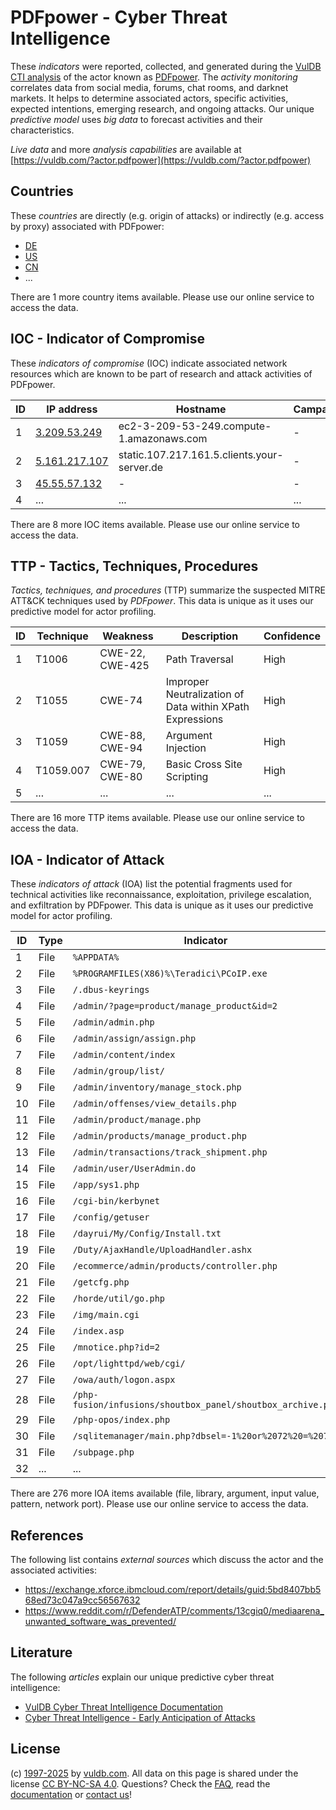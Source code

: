 # PDFpower - Cyber Threat Intelligence

These _indicators_ were reported, collected, and generated during the [VulDB CTI analysis](https://vuldb.com/?kb.cti) of the actor known as [PDFpower](https://vuldb.com/?actor.pdfpower). The _activity monitoring_ correlates data from social media, forums, chat rooms, and darknet markets. It helps to determine associated actors, specific activities, expected intentions, emerging research, and ongoing attacks. Our unique _predictive model_ uses _big data_ to forecast activities and their characteristics.

_Live data_ and more _analysis capabilities_ are available at [https://vuldb.com/?actor.pdfpower](https://vuldb.com/?actor.pdfpower)

## Countries

These _countries_ are directly (e.g. origin of attacks) or indirectly (e.g. access by proxy) associated with PDFpower:

* [DE](https://vuldb.com/?country.de)
* [US](https://vuldb.com/?country.us)
* [CN](https://vuldb.com/?country.cn)
* ...

There are 1 more country items available. Please use our online service to access the data.

## IOC - Indicator of Compromise

These _indicators of compromise_ (IOC) indicate associated network resources which are known to be part of research and attack activities of PDFpower.

ID | IP address | Hostname | Campaign | Confidence
-- | ---------- | -------- | -------- | ----------
1 | [3.209.53.249](https://vuldb.com/?ip.3.209.53.249) | ec2-3-209-53-249.compute-1.amazonaws.com | - | Medium
2 | [5.161.217.107](https://vuldb.com/?ip.5.161.217.107) | static.107.217.161.5.clients.your-server.de | - | High
3 | [45.55.57.132](https://vuldb.com/?ip.45.55.57.132) | - | - | High
4 | ... | ... | ... | ...

There are 8 more IOC items available. Please use our online service to access the data.

## TTP - Tactics, Techniques, Procedures

_Tactics, techniques, and procedures_ (TTP) summarize the suspected MITRE ATT&CK techniques used by _PDFpower_. This data is unique as it uses our predictive model for actor profiling.

ID | Technique | Weakness | Description | Confidence
-- | --------- | -------- | ----------- | ----------
1 | T1006 | CWE-22, CWE-425 | Path Traversal | High
2 | T1055 | CWE-74 | Improper Neutralization of Data within XPath Expressions | High
3 | T1059 | CWE-88, CWE-94 | Argument Injection | High
4 | T1059.007 | CWE-79, CWE-80 | Basic Cross Site Scripting | High
5 | ... | ... | ... | ...

There are 16 more TTP items available. Please use our online service to access the data.

## IOA - Indicator of Attack

These _indicators of attack_ (IOA) list the potential fragments used for technical activities like reconnaissance, exploitation, privilege escalation, and exfiltration by PDFpower. This data is unique as it uses our predictive model for actor profiling.

ID | Type | Indicator | Confidence
-- | ---- | --------- | ----------
1 | File | `%APPDATA%` | Medium
2 | File | `%PROGRAMFILES(X86)%\Teradici\PCoIP.exe` | High
3 | File | `/.dbus-keyrings` | High
4 | File | `/admin/?page=product/manage_product&id=2` | High
5 | File | `/admin/admin.php` | High
6 | File | `/admin/assign/assign.php` | High
7 | File | `/admin/content/index` | High
8 | File | `/admin/group/list/` | High
9 | File | `/admin/inventory/manage_stock.php` | High
10 | File | `/admin/offenses/view_details.php` | High
11 | File | `/admin/product/manage.php` | High
12 | File | `/admin/products/manage_product.php` | High
13 | File | `/admin/transactions/track_shipment.php` | High
14 | File | `/admin/user/UserAdmin.do` | High
15 | File | `/app/sys1.php` | High
16 | File | `/cgi-bin/kerbynet` | High
17 | File | `/config/getuser` | High
18 | File | `/dayrui/My/Config/Install.txt` | High
19 | File | `/Duty/AjaxHandle/UploadHandler.ashx` | High
20 | File | `/ecommerce/admin/products/controller.php` | High
21 | File | `/getcfg.php` | Medium
22 | File | `/horde/util/go.php` | High
23 | File | `/img/main.cgi` | High
24 | File | `/index.asp` | Medium
25 | File | `/mnotice.php?id=2` | High
26 | File | `/opt/lighttpd/web/cgi/` | High
27 | File | `/owa/auth/logon.aspx` | High
28 | File | `/php-fusion/infusions/shoutbox_panel/shoutbox_archive.php` | High
29 | File | `/php-opos/index.php` | High
30 | File | `/sqlitemanager/main.php?dbsel=-1%20or%2072%20=%2072` | High
31 | File | `/subpage.php` | Medium
32 | ... | ... | ...

There are 276 more IOA items available (file, library, argument, input value, pattern, network port). Please use our online service to access the data.

## References

The following list contains _external sources_ which discuss the actor and the associated activities:

* https://exchange.xforce.ibmcloud.com/report/details/guid:5bd8407bb568ed73c047a9cc56567632
* https://www.reddit.com/r/DefenderATP/comments/13cgiq0/mediaarena_unwanted_software_was_prevented/

## Literature

The following _articles_ explain our unique predictive cyber threat intelligence:

* [VulDB Cyber Threat Intelligence Documentation](https://vuldb.com/?kb.cti)
* [Cyber Threat Intelligence - Early Anticipation of Attacks](https://www.scip.ch/en/?labs.20201022)

## License

(c) [1997-2025](https://vuldb.com/?kb.changelog) by [vuldb.com](https://vuldb.com/?kb.about). All data on this page is shared under the license [CC BY-NC-SA 4.0](https://creativecommons.org/licenses/by-nc-sa/4.0/). Questions? Check the [FAQ](https://vuldb.com/?kb.faq), read the [documentation](https://vuldb.com/?kb) or [contact us](https://vuldb.com/?contact)!

